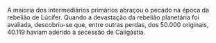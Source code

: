 ﻿A maioria dos intermediários primários abraçou o pecado na época da rebelião de Lúcifer. Quando a devastação da rebelião planetária foi avaliada, descobriu-se que, entre outras perdas,  dos 50.000 originais, 40.119 haviam aderido à secessão de Caligástia.